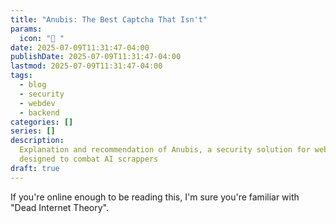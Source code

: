 ```yaml
---
title: "Anubis: The Best Captcha That Isn't"
params:
  icon: "󰒋 "
date: 2025-07-09T11:31:47-04:00
publishDate: 2025-07-09T11:31:47-04:00
lastmod: 2025-07-09T11:31:47-04:00
tags:
  - blog
  - security
  - webdev
  - backend
categories: []
series: []
description:
  Explanation and recommendation of Anubis, a security solution for web servers
  designed to combat AI scrappers
draft: true
---
```


If you're online enough to be reading this, I'm sure you're familiar with "Dead
Internet Theory".
